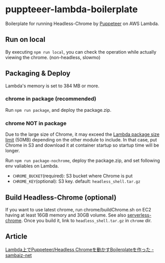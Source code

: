 # puppteeer-lambda-boilerplate

Boilerplate for running Headless-Chrome by [Puppeteer](https://github.com/GoogleChrome/puppeteer) on AWS Lambda.

## Run on local

By executing `npm run local`, you can check the operation while actually viewing the chrome. (non-headless, slowmo)

## Packaging & Deploy

Lambda's memory is set to 384 MB or more.

### chrome in package (recommended)

Run `npm run package`, and deploy the package.zip.

### chrome NOT in package

Due to the large size of Chrome, it may exceed the [Lambda package size limit](http://docs.aws.amazon.com/lambda/latest/dg/limits.html) (50MB) depending on the other module to include. 
In that case, put Chrome in S3 and download it at container startup so startup time will be longer.

Run `npm run package-nochrome`, deploy the package.zip, and set following env valiables on Lambda.

- `CHROME_BUCKET`(required): S3 bucket where Chrome is put
- `CHROME_KEY`(optional): S3 key. default: `headless_shell.tar.gz`

## Build Headless-Chrome (optional)

If you want to use latest chrome, run chrome/buildChrome.sh on EC2 having at least 16GB memory and 30GB volume. 
See also [serverless-chrome](https://github.com/adieuadieu/serverless-chrome/blob/master/chrome/README.md).
Once you build it, link to `headless_shell.tar.gz` in `chrome` dir.

## Article

[Lambda上でPuppeteer/Headless Chromeを動かすBoilerplateを作った - sambaiz-net](https://www.sambaiz.net/article/132/)
